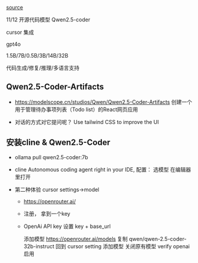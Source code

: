 [source](https://www.bilibili.com/video/BV1b1m9YZEXM/?spm_id_from=333.999.0.0&vd_source=3d50341f547faf8df242a214b04f2d86)

11/12 开源代码模型 Qwen2.5-coder

cursor 集成

gpt4o

1.5B/7B/0.5B/3B/14B/32B

代码生成/修复/推理/多语言支持

## Qwen2.5-Coder-Artifacts

- https://modelscope.cn/studios/Qwen/Qwen2.5-Coder-Artifacts
  创建一个用于管理待办事项列表（Todo list）的React网页应用

- 对话的方式对它提问呢？
  Use tailwind CSS to improve the UI

## 安装cline & Qwen2.5-Coder
  - ollama pull qwen2.5-coder:7b
  - cline 
    Autonomous coding agent right in your IDE, 
    配置： 选模型  在编辑器里打开

  - 第二种体验
    cursor  settings->model

    - https://openrouter.ai/
    - 注册， 拿到一个key
    - OpenAi API key
      设置 key  + base_url

      添加模型
      https://openrouter.ai/models
      复制 qwen/qwen-2.5-coder-32b-instruct
      回到 cursor setting 添加模型
      关闭原有模型
      verify openai  启用

      
